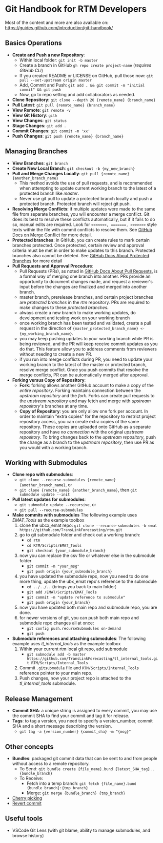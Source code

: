 # Git Handbook for RTM Developers

Most of the content and more are also available on: https://guides.github.com/introduction/git-handbook/


## Basics Operations

* **Create and Push a new Repository**:
    * Within local folder: `git init -b master`
    * Create a branch in GitHub `gh repo create project-name` (*requires GitHub CLI*)
    * If you created README or LICENSE on GitHub, pull those now: `git pull --set-upstream origin master`
    * Add, Commit and Push: `git add . && git commit -m "initial commit" && git push`
    * Now, go to repo setting and add collaborators as needed.
* **Clone Repository**: `git clone --depth 20 {remote_name} {branch_name}`
* **Pull Latest**: `git pull {remote_name} {branch_name}`
* **View Remote**: `git remote -v`
* **View Git History**: `gitk`
* **View Changes**: `git status`
* **Stage Changes**: `git add .`
* **Commit Changes**: `git commit -m 'xx'`
* **Push Changes**: `git push {remote_name} {branch_name}`


## Managing Branches

* **View Branches**: `git branch`
* **Create New Local Branch**: `git checkout -b {my_new_branch}`
* **Pull and Merge Changes Locally**: `git pull {remote_name} {another_branch_name}`
    * This method avoids the use of pull requests, and is recommended when attempting to update current working branch to the latest of a protected branch like *master*.
    * Never use git pull to update a protected branch locally and push a protected branch. Protected branch will reject git push.
* **Resolving Merge Conflicts**: if multiple updates were made to the same file from separate branches, you will encounter a merge conflict. Git does its best to resolve these conflicts automatically, but if it fails to do so, manual edits are required. Look for `<<<<<<<, =======, >>>>>>>` style texts within the file with commit conflicts to resolve them. See [GitHub Docs on Merge Conflict](https://docs.github.com/en/github/collaborating-with-pull-requests/addressing-merge-conflicts/resolving-a-merge-conflict-using-the-command-line) for more detail.
* **Protected branches**: in GitHub, you can create rules to mark certain branches protected. Once protected, certain review and approval criteria must be met in order to make updates to this branch. Protected branches also cannot be deleted. See [GitHub Docs About Protected Branches](https://docs.github.com/en/github/administering-a-repository/defining-the-mergeability-of-pull-requests/about-protected-branches) for more detail
* **Pull Requests and Approval Procedure**:
    * Pull Requests (PRs), as noted in [GitHub Docs About Pull Requests](https://docs.github.com/en/github/collaborating-with-pull-requests/proposing-changes-to-your-work-with-pull-requests/about-pull-requests), is a formal way of merging one branch into another. PRs provide an opportunity to document changes made, and request a reviewer's input before the changes are finalized and merged into another branch.
    * master branch, prerelease branches, and certain project branches are *protected branches* in the *rtm* repository. PRs are required to make changes to these *protected branches*.
    * always create a new branch to make working updates, do development and testing work on your working branch
    * once working branch has been tested and validated, create a pull request in the direction of `{master_protected_branch_name} <- {my_working_branch_name}`.
    * you may keep pushing updates to your working branch while PR is being reviewed, and the PR will keep receive commit updates as you do that. This feature allow you to address comments from reviewers without needing to create a new PR.
    * if you run into merge conflicts during PR, you need to update your working branch to the latest of the master or protected branch, resolve merge conflict. Once you push commits that resolve the merge conflicts, PR can be automatically merged after approval.
* **Forking versus Copy of Repository**:
    * **Fork**: forking allows another GitHub account to make a copy of the *entire repository*. Forking maintains connection between the *upstream repository* and the *fork*. Forks can create pull requests to the *upstream repository* and may fetch and merge with *upstream repository*'s branches at any time.
    * **Copy of Repository**: you are only allow one fork per account. In order to maintain "extra copies" for the repository to restrict project repository access, you can create extra copies of the same repository. These copies are uploaded onto GitHub as a separate repository and have *no connection* with the original *upstream repository*. To bring changes back to the *upstream repository*, push the change as a branch to the *upstream repository*, then use PR as you would with a working branch.


## Working with Submodules

* **Clone repo with submodules**:
    * `git clone --recurse-submodules {remote_name} {another_branch_name}`, or
    * `git clone {remote_name} {another_branch_name}`, then `git submodule update --init`
* **Pull latest updates for submodules**:
    * `git submodule update --recursive`, or 
    * `git pull --recurse-submodules`
* **Make commits with submodules**
    The following example uses *EMAT_Tools* as the example toolbox
    1. clone the ubcx_emat repo: `git clone --recurse-submodules -b emat https://github.com/TransLinkForecasting/rtm.git`
    2. go to git submodule folder and check out a working branch:
        * `cd rtm`
        * `cd RTM/Scripts/EMAT_Tools`
        * `git checkout {your_submodule_branch}`
    3. now you can replace the csv file or whatever else in the submodule folder
        * `git commit -m "your_msg"`
        * `git push origin {your_submodule_branch}`
    4. you have updated the submodule repo, now you need to do one more thing, update the ubx_emat repo's reference to the submodule
        * `cd ../../..` (brings you back to main folder)
        * `git add /EMAT/Scripts/EMAT_Tools`
        * `git commit -m "update reference to submodule"`
        * `git push origin {your_branch}`
    5. now you have updated both main repo and submodule repo, you are done.
    6. for newer versions of git, you can push both main repo and submodule repo changes all at once:
        * `git config push.recurseSubmodules on-demand`
        * `git push`
* **Submodule references and attaching submodules**:
    The following example uses *tl_internal_tools* as the example toolbox 
    1. Within your current rtm local git repo, add submodule
        * `git submodule add -b master https://github.com/TransLinkForecasting/tl_internal_tools.git RTM/Scripts/Internal_Tools`
    2. Commit `.gitsubmodule` file and `RTM/Scripts/Internal_Tools` reference pointer to your main repo.
    3. Push changes, now your project repo is attached to the *tl_internal_tools* submodule.


## Release Management
* **Commit SHA**: a unique string is assigned to every commit, you may use the commit SHA to find your commit and tag it for release.
* **Tags**: to tag a version, you need to specify a version_number, commit SHA and a short message describing the version.
    * `git tag -a {version_number} {commit_sha} -m "{msg}"`

## Other concepts

* **Bundles**: packaged git commit data that can be sent to and from people without access to a remote repository.
    * To Send: `git bundle create {file_name}.bund {latest_SHA_tag}..{bundle_branch}`
    * To Receive: 
        * Fetch into a temp branch: `git fetch {file_name}.bund {bundle_branch}:{tmp_branch}`
        * Merge: `git merge {bundle_branch} {tmp_branch}`
* [Cherry picking](https://git-scm.com/docs/git-cherry-pick)
* [Revert commit](https://git-scm.com/docs/git-revert)

## Useful tools
* VSCode Git Lens (with git blame, ability to manage submodules, and browse history)
